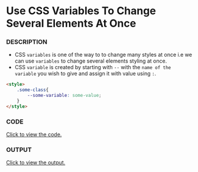 # Use CSS Variables To Change Several Elements At Once 

### DESCRIPTION
* CSS `variables` is one of the way to to change many styles at once i.e we can use `variables` to change several elements styling at once.
* CSS `variable` is created by starting with `--` with the `name of the variable` you wish to give and assign it with value using `:`.
```html
<style>
    .some-class{
        --some-variable: some-value;
    }
</style>
```

### CODE
[Click to view the code.](create-a-custom-css-variable.html)

### OUTPUT
[Click to view the output.](http://htmlpreview.github.io/?https://github.com/saipothanjanjanam/freecodecamp-full-stack-dev/blob/master/Responsive_Web_Design_Certification/2.Basic_CSS/38.Create_A_Custom_CSS_Variable/create-a-custom-css-variable.html)
